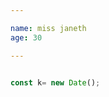 ```yaml
---

name: miss janeth
age: 30

---
```


<style>
code[class*="language-"], pre[class*="language-"]{
  border-radius: 6px;
  text-shadow: 0 1px #14161800 !important;
  background: #242424 !important;
}
  span.token.operator{
     
    background: none
  }
  span.token.keyword{
     
    color: #866cba
  }

</style>
```js

const k= new Date();

```